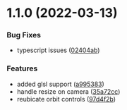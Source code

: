 # 1.1.0 (2022-03-13)

### Bug Fixes

- typescript issues ([02404ab](https://github.com/malkomalko/modern-three/commit/02404abcda8919dfb84ab5e3ac73fc19ad3405a2))

### Features

- added glsl support ([a995383](https://github.com/malkomalko/modern-three/commit/a995383211422d555dea963259a5855e5a172280))
- handle resize on camera ([35a72cc](https://github.com/malkomalko/modern-three/commit/35a72ccdab17d32e4b890262f14131d037baed01))
- reubicate orbit controls ([97d4f2b](https://github.com/malkomalko/modern-three/commit/97d4f2bcf6dfab56d4832789836078395c43e6f1))
